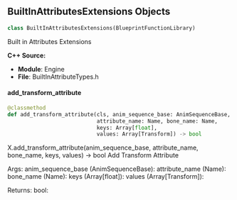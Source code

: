 ## BuiltInAttributesExtensions Objects

```python
class BuiltInAttributesExtensions(BlueprintFunctionLibrary)
```

Built in Attributes Extensions

**C++ Source:**

- **Module**: Engine
- **File**: BuiltInAttributeTypes.h

<a id="unreal.BuiltInAttributesExtensions.add_transform_attribute"></a>

#### add_transform_attribute

```python
@classmethod
def add_transform_attribute(cls, anim_sequence_base: AnimSequenceBase,
                            attribute_name: Name, bone_name: Name,
                            keys: Array[float],
                            values: Array[Transform]) -> bool
```

X.add_transform_attribute(anim_sequence_base, attribute_name, bone_name, keys, values) -> bool
Add Transform Attribute

Args:
    anim_sequence_base (AnimSequenceBase): 
    attribute_name (Name): 
    bone_name (Name): 
    keys (Array[float]): 
    values (Array[Transform]): 

Returns:
    bool:

<a id="unreal.ChaosBlueprintLibrary"></a>
